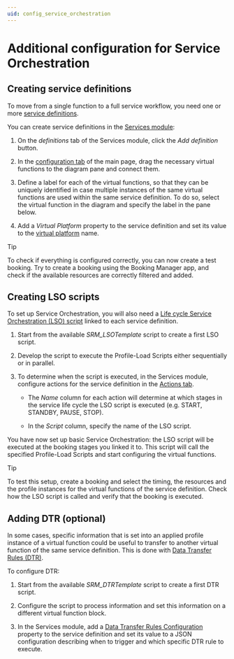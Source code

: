 ```yaml
---
uid: config_service_orchestration
---
```


# Additional configuration for Service Orchestration

## Creating service definitions

To move from a single function to a full service workflow, you need one or more [service definitions](xref:srm_definitions#service-definition).

You can create service definitions in the [Services module](xref:SRM_Services_definitions):

1. On the *definitions* tab of the Services module, click the *Add definition* button.

1. In the [configuration tab](xref:SRM_Services_definitions#configuration-tab) of the main page, drag the necessary virtual functions to the diagram pane and connect them.

1. Define a label for each of the virtual functions, so that they can be uniquely identified in case multiple instances of the same virtual functions are used within the same service definition. To do so, select the virtual function in the diagram and specify the label in the pane below.

1. Add a *Virtual Platform* property to the service definition and set its value to the [virtual platform](xref:srm_instantiations#virtual-platform) name.

> [!TIP]
> To check if everything is configured correctly, you can now create a test booking. Try to create a booking using the Booking Manager app, and check if the available resources are correctly filtered and added.

## Creating LSO scripts

To set up Service Orchestration, you will also need a [Life cycle Service Orchestration (LSO) script](xref:srm_scripting#life-cycle-service-orchestration-lso-script) linked to each service definition.

1. Start from the available *SRM_LSOTemplate* script to create a first LSO script.

1. Develop the script to execute the Profile-Load Scripts either sequentially or in parallel.

1. To determine when the script is executed, in the Services module, configure actions for the service definition in the [Actions tab](xref:SRM_Services_definitions#actions-tab).

   - The *Name* column for each action will determine at which stages in the service life cycle the LSO script is executed (e.g. START, STANDBY, PAUSE, STOP).

   - In the *Script* column, specify the name of the LSO script.

You have now set up basic Service Orchestration: the LSO script will be executed at the booking stages you linked it to. This script will call the specified Profile-Load Scripts and start configuring the virtual functions.

> [!TIP]
> To test this setup, create a booking and select the timing, the resources and the profile instances for the virtual functions of the service definition. Check how the LSO script is called and verify that the booking is executed.

## Adding DTR (optional)

In some cases, specific information that is set into an applied profile instance of a virtual function could be useful to transfer to another virtual function of the same service definition. This is done with [Data Transfer Rules (DTR)](xref:srm_scripting#data-transfer-rules-dtr).

To configure DTR:

1. Start from the available *SRM_DTRTemplate* script to create a first DTR script.

1. Configure the script to process information and set this information on a different virtual function block.

1. In the Services module, add a [Data Transfer Rules Configuration](xref:Reference_Booking_Manager#data-transfer-rules-configuration) property to the service definition and set its value to a JSON configuration describing when to trigger and which specific DTR rule to execute.
